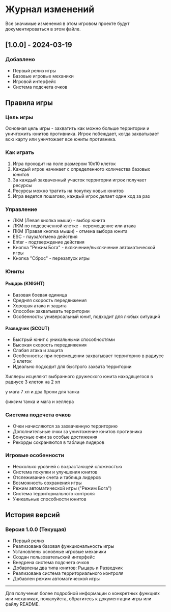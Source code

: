 # Журнал изменений

Все значимые изменения в этом игровом проекте будут документироваться в этом файле.


## [1.0.0] - 2024-03-19

### Добавлено
- Первый релиз игры
- Базовые игровые механики
- Игровой интерфейс
- Система подсчета очков

## Правила игры

### Цель игры
Основная цель игры - захватить как можно больше территории и уничтожить юнитов противника. Игрок побеждает, когда захватывает всю карту или уничтожает все юниты противника.

### Как играть
1. Игра проходит на поле размером 10x10 клеток
2. Каждый игрок начинает с определенного количества базовых юнитов
3. За каждый захваченный участок территории игрок получает ресурсы
4. Ресурсы можно тратить на покупку новых юнитов
5. Игра ведется пошагово, каждый игрок делает один ход за раз

### Управление
- ЛКМ (Левая кнопка мыши) - выбор юнита
- ЛКМ по подсвеченной клетке - перемещение или атака
- ПКМ (Правая кнопка мыши) - отмена выбора юнита
- ESC - пауза/отмена действия
- Enter - подтверждение действия
- Кнопка "Режим Бога" - включение/выключение автоматической игры
- Кнопка "Сброс" - перезапуск игры

### Юниты

#### Рыцарь (KNIGHT)
- Базовая боевая единица
- Средняя скорость передвижения
- Хорошая атака и защита
- Способен захватывать территории
- Особенность: универсальный юнит, подходит для любых ситуаций

#### Разведчик (SCOUT)
- Быстрый юнит с уникальными способностями
- Высокая скорость передвижения
- Слабая атака и защита
- Особенность: при перемещении захватывает территорию в радиусе 3 клеток
- Идеально подходит для быстрого захвата территории


Хиллеры исцеляют выбранного дружеского юнита находящегося в радиусе 3 клеток на 2 хп

у мага 
7 хп и два брони для танка


фиксим танка и мага
и хеллера


### Система подсчета очков
- Очки начисляются за захваченную территорию
- Дополнительные очки за уничтожение юнитов противника
- Бонусные очки за особые достижения
- Рекорды сохраняются в таблице лидеров

### Игровые особенности
- Несколько уровней с возрастающей сложностью
- Система покупки и улучшения юнитов
- Отслеживание счета и таблица лидеров
- Возможность сохранения игры
- Режим автоматической игры ("Режим Бога")
- Система территориального контроля
- Уникальные способности юнитов

## История версий

### Версия 1.0.0 (Текущая)
- Первый релиз
- Реализована базовая функциональность игры
- Установлены основные игровые механики
- Создан пользовательский интерфейс
- Внедрена система подсчета очков
- Добавлены два типа юнитов: Рыцарь и Разведчик
- Реализована система территориального контроля
- Добавлен режим автоматической игры

---
Для получения более подробной информации о конкретных функциях или механиках, пожалуйста, обратитесь к документации игры или файлу README. 